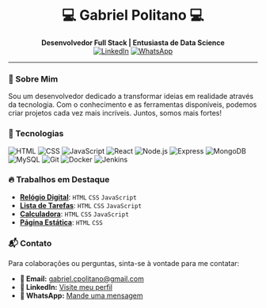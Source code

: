 <h1 align="center">💻 Gabriel Politano 💻</h1>

<p align="center">
  <b>Desenvolvedor Full Stack | Entusiasta de Data Science</b><br>
  <a href="https://www.linkedin.com/in/gabriel-correia-politano-a30335302/"><img src="https://img.shields.io/badge/-LinkedIn-gray?style=flat-square&logo=LinkedIn" alt="LinkedIn"/></a>
  <a href="https://wa.me/17996490503"><img src="https://img.shields.io/badge/-WhatsApp-gray?style=flat-square&logo=WhatsApp" alt="WhatsApp"/></a>
</p>

---

### 🚀 Sobre Mim
Sou um desenvolvedor dedicado a transformar ideias em realidade através da tecnologia. Com o conhecimento e as ferramentas disponíveis, podemos criar projetos cada vez mais incríveis. Juntos, somos mais fortes!

### 💼 Tecnologias

![HTML](https://img.shields.io/badge/-HTML-E34F26?style=flat-square&logo=html5&logoColor=white)
![CSS](https://img.shields.io/badge/-CSS-1572B6?style=flat-square&logo=css3&logoColor=white)
![JavaScript](https://img.shields.io/badge/-JavaScript-F7DF1E?style=flat-square&logo=javascript&logoColor=black)
![React](https://img.shields.io/badge/-React-61DAFB?style=flat-square&logo=react&logoColor=black)
![Node.js](https://img.shields.io/badge/-Node.js-339933?style=flat-square&logo=node.js&logoColor=white)
![Express](https://img.shields.io/badge/-Express-black?style=flat-square&logo=Express)
![MongoDB](https://img.shields.io/badge/-MongoDB-47A248?style=flat-square&logo=mongodb&logoColor=white)
![MySQL](https://img.shields.io/badge/-MySQL-4479A1?style=flat-square&logo=mysql&logoColor=white)
![Git](https://img.shields.io/badge/-Git-F05032?style=flat-square&logo=git&logoColor=white)
![Docker](https://img.shields.io/badge/-Docker-2496ED?style=flat-square&logo=docker&logoColor=white)
![Jenkins](https://img.shields.io/badge/-Jenkins-D24939?style=flat-square&logo=jenkins&logoColor=white)

### 🔥 Trabalhos em Destaque

- **[Relógio Digital](https://github.com/gabrielcpolitano/Relogio)**: `HTML` `CSS` `JavaScript`
- **[Lista de Tarefas](https://github.com/gabrielcpolitano/Lista_Tarefas)**: `HTML` `CSS` `JavaScript`
- **[Calculadora](https://github.com/gabrielcpolitano/Calculadora)**: `HTML` `CSS` `JavaScript`
- **[Página Estática](https://github.com/gabrielcpolitano/Pagina_Estatica)**: `HTML` `CSS`
  

### 📬 Contato

Para colaborações ou perguntas, sinta-se à vontade para me contatar:

- **📧 Email:** [gabriel.cpolitano@gmail.com](mailto:gabriel.cpolitano@gmail.com)
- **💼 LinkedIn:** [Visite meu perfil](https://www.linkedin.com/in/gabriel-correia-politano-a30335302/)
- **📱 WhatsApp:** [Mande uma mensagem](https://wa.me/17996490503)
